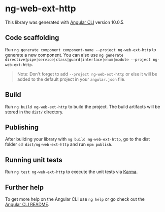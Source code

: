 # ng-web-ext-http

This library was generated with [Angular CLI](https://github.com/angular/angular-cli) version 10.0.5.

## Code scaffolding

Run `ng generate component component-name --project ng-web-ext-http` to generate a new component. You can also use `ng generate directive|pipe|service|class|guard|interface|enum|module --project ng-web-ext-http`.
> Note: Don't forget to add `--project ng-web-ext-http` or else it will be added to the default project in your `angular.json` file. 

## Build

Run `ng build ng-web-ext-http` to build the project. The build artifacts will be stored in the `dist/` directory.

## Publishing

After building your library with `ng build ng-web-ext-http`, go to the dist folder `cd dist/ng-web-ext-http` and run `npm publish`.

## Running unit tests

Run `ng test ng-web-ext-http` to execute the unit tests via [Karma](https://karma-runner.github.io).

## Further help

To get more help on the Angular CLI use `ng help` or go check out the [Angular CLI README](https://github.com/angular/angular-cli/blob/master/README.md).
